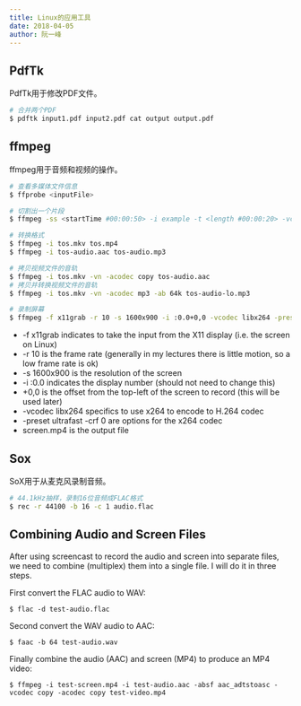 ```yaml
---
title: Linux的应用工具
date: 2018-04-05
author: 阮一峰
---
```


## PdfTk

PdfTk用于修改PDF文件。

```bash
# 合并两个PDF
$ pdftk input1.pdf input2.pdf cat output output.pdf
```

## ffmpeg

ffmpeg用于音频和视频的操作。

```bash
# 查看多媒体文件信息
$ ffprobe <inputFile>

# 切割出一个片段
$ ffmpeg -ss <startTime #00:00:50> -i example -t <length #00:00:20> -vcodec copy -acodec copy tos.mkv

# 转换格式
$ ffmpeg -i tos.mkv tos.mp4
$ ffmpeg -i tos-audio.aac tos-audio.mp3

# 拷贝视频文件的音轨
$ ffmpeg -i tos.mkv -vn -acodec copy tos-audio.aac
# 拷贝并转换视频文件的音轨
$ ffmpeg -i tos.mkv -vn -acodec mp3 -ab 64k tos-audio-lo.mp3

# 录制屏幕
$ ffmpeg -f x11grab -r 10 -s 1600x900 -i :0.0+0,0 -vcodec libx264 -preset ultrafast -crf 0 screen.mp4
```

- -f x11grab indicates to take the input from the X11 display (i.e. the screen on Linux)
- -r 10 is the frame rate (generally in my lectures there is little motion, so a low frame rate is ok)
- -s 1600x900 is the resolution of the screen
- -i :0.0 indicates the display number (should not need to change this)
- +0,0 is the offset from the top-left of the screen to record (this will be used later)
- -vcodec libx264 specifics to use x264 to encode to H.264 codec
- -preset ultrafast -crf 0 are options for the x264 codec
- screen.mp4 is the output file

## Sox

SoX用于从麦克风录制音频。

```bash
# 44.1kHz抽样，录制16位音频成FLAC格式
$ rec -r 44100 -b 16 -c 1 audio.flac
```

## Combining Audio and Screen Files

After using screencast to record the audio and screen into separate files, we need to combine (multiplex) them into a single file. I will do it in three steps.

First convert the FLAC audio to WAV:

```
$ flac -d test-audio.flac
```

Second convert the WAV audio to AAC:

```
$ faac -b 64 test-audio.wav
```

Finally combine the audio (AAC) and screen (MP4) to produce an MP4 video:

```
$ ffmpeg -i test-screen.mp4 -i test-audio.aac -absf aac_adtstoasc -vcodec copy -acodec copy test-video.mp4
```



